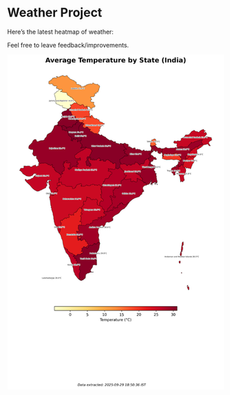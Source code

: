 # Weather Project

Here’s the latest heatmap of weather:

Feel free to leave feedback/improvements.

![India Heatmap](docs/assets/india_heatmap.png?v=DA87A6)
